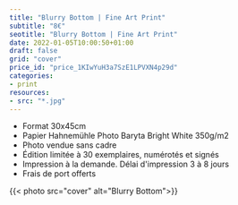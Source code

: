 ```yaml
---
title: "Blurry Bottom | Fine Art Print"
subtitle: "8€"
seotitle: "Blurry Bottom | Fine Art Print"
date: 2022-01-05T10:00:50+01:00
draft: false
grid: "cover"
price_id: "price_1KIwYuH3a7SzE1LPVXN4p29d"
categories:
- print
resources:
- src: "*.jpg"
---
```



* Format 30x45cm
* Papier Hahnemühle Photo Baryta Bright White 350g/m2
* Photo vendue sans cadre
* Édition limitée à 30 exemplaires, numérotés et signés
* Impression à la demande. Délai d'impression 3 à 8 jours
* Frais de port offerts

{{< photo src="cover" alt="Blurry Bottom">}}
